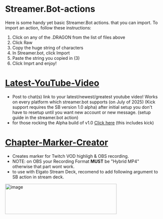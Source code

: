 # Streamer.Bot-actions
Here is some handy yet basic Streamer.Bot actions. that you can import. To import an action, follow these instructions:

   1. Click on any of the .DRAGON from the list of files above
   2. Click Raw
   3. Copy the huge string of characters
   4. In Streamer.bot, click Import
   5. Paste the string you copied in (3)
   6. Click Imprt and enjoy!




# [Latest-YouTube-Video](https://github.com/KrasmiTheDragon/Streamer.Bot-actions/blob/main/Latest-YouTube-Video.DRAGON)
 - Post to chat(s) link to your latest/newest/greatest youtube video! Works on every platform which streamer.bot supports (on July of 2025) (Kick support requires the SB version 1.0 alpha) after initial setup you don't have to resetup until you want new account or new message. (setup guide in the streamer.bot action)
 - for those rocking the Alpha build of v1.0 [Click here](https://github.com/KrasmiTheDragon/Streamer.Bot-actions/blob/main/Latest-YouTube-Video_Alpha.DRAGON) (this includes kick)

# [Chapter-Marker-Creator](https://github.com/KrasmiTheDragon/Streamer.Bot-actions/blob/main/Chapter-Marker-Creator.DRAGON)
 - Creates marker for Twitch VOD highligh & OBS recording.
 - NOTE: on OBS your Recording Format **MUST** be "Hybrid MP4" otherwise that part wont work.
 - to use with Elgato Stream Deck, recomend to add following argument to SB action in stream deck.
<img width="363" height="99" alt="image" src="https://github.com/user-attachments/assets/8797a74e-89a9-49ad-8483-0f5beaa6d811" />
